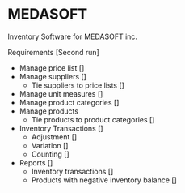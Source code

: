 # MEDASOFT

Inventory Software for MEDASOFT inc.

Requirements [Second run]
  - Manage price list []
  - Manage suppliers []
    - Tie suppliers to price lists []
  - Manage unit measures []
  - Manage product categories []
  - Manage products
    - Tie products to product categories []
  - Inventory Transactions []
    - Adjustment []
    - Variation []
    - Counting []
  - Reports []
    - Inventory transactions []
    - Products with negative inventory balance []
  


